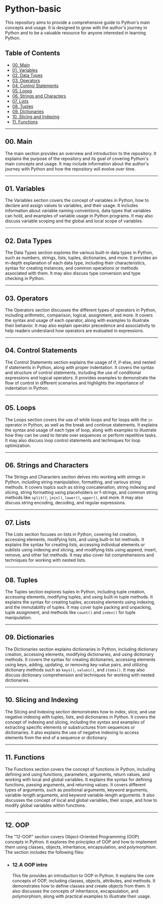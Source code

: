 # Python-basic
This repository aims to provide a comprehensive guide to Python's main concepts and usage. It is designed to grow with the author's journey in Python and to be a valuable resource for anyone interested in learning Python.

## Table of Contents

- [00. Main](#00-main)
- [01. Variables](#01-variables)
- [02. Data Types](#02-data-types)
- [03. Operators](#03-operators)
- [04. Control Statements](#04-control-statements)
- [05. Loops](#05-loops)
- [06. Strings and Characters](#06-strings-and-characters)
- [07. Lists](#07-lists)
- [08. Tuples](#08-tuples)
- [09. Dictionaries](#09-dictionaries)
- [10. Slicing and Indexing](#10-slicing-and-indexing)
- [11. Functions](#11-functions)

---

## 00. Main
The main section provides an overview and introduction to the repository. It explains the purpose of the repository and its goal of covering Python's main concepts and usage. It may include information about the author's journey with Python and how the repository will evolve over time.

---

## 01. Variables
The Variables section covers the concept of variables in Python, how to declare and assign values to variables, and their usage. It includes information about variable naming conventions, data types that variables can hold, and examples of variable usage in Python programs. It may also discuss variable scoping and the global and local scope of variables.

---

## 02. Data Types
The Data Types section explores the various built-in data types in Python, such as numbers, strings, lists, tuples, dictionaries, and more. It provides an in-depth explanation of each data type, including their characteristics, syntax for creating instances, and common operations or methods associated with them. It may also discuss type conversion and type checking in Python.

---

## 03. Operators
The Operators section discusses the different types of operators in Python, including arithmetic, comparison, logical, assignment, and more. It covers the syntax and usage of each operator, along with examples to illustrate their behavior. It may also explain operator precedence and associativity to help readers understand how operators are evaluated in expressions.

---

## 04. Control Statements
The Control Statements section explains the usage of if, if-else, and nested if statements in Python, along with proper indentation. It covers the syntax and structure of control statements, including the use of conditional expressions and logical operators. It provides examples to demonstrate the flow of control in different scenarios and highlights the importance of indentation in Python.

---

## 05. Loops
The Loops section covers the use of while loops and for loops with the `in` operator in Python, as well as the break and continue statements. It explains the syntax and usage of each type of loop, along with examples to illustrate how they can be used to iterate over sequences or perform repetitive tasks. It may also discuss loop control statements and techniques for loop optimization.

---

## 06. Strings and Characters
The Strings and Characters section delves into working with strings in Python, including string manipulation, formatting, and various string methods. It covers topics such as string concatenation, string indexing and slicing, string formatting using placeholders or f-strings, and common string methods like `split()`, `join()`, `lower()`, `upper()`, and more. It may also discuss string encoding, decoding, and regular expressions.

---

## 07. Lists
The Lists section focuses on lists in Python, covering list creation, accessing elements, modifying lists, and using built-in list methods. It explains the syntax for creating lists, accessing individual elements or sublists using indexing and slicing, and modifying lists using append, insert, remove, and other list methods. It may also cover list comprehensions and techniques for working with nested lists.

---

## 08. Tuples
The Tuples section explores tuples in Python, including tuple creation, accessing elements, modifying tuples, and using built-in tuple methods. It explains the syntax for creating tuples, accessing elements using indexing, and the immutability of tuples. It may cover tuple packing and unpacking, tuple assignment, and methods like `count()` and `index()` for tuple manipulation.

---

## 09. Dictionaries
The Dictionaries section explains dictionaries in Python, including dictionary creation, accessing elements, modifying dictionaries, and using dictionary methods. It covers the syntax for creating dictionaries, accessing elements using keys, adding, updating, or removing key-value pairs, and utilizing dictionary methods such as `keys()`, `values()`, and `items()`. It may also discuss dictionary comprehension and techniques for working with nested dictionaries.

---

## 10. Slicing and Indexing
The Slicing and Indexing section demonstrates how to index, slice, and use negative indexing with tuples, lists, and dictionaries in Python. It covers the concept of indexing and slicing, including the syntax and examples of extracting specific elements or substructures from sequences or dictionaries. It also explains the use of negative indexing to access elements from the end of a sequence or dictionary.

---

## 11. Functions
The Functions section covers the concept of functions in Python, including defining and using functions, parameters, arguments, return values, and working with local and global variables. It explains the syntax for defining functions, passing arguments, and returning values. It covers different types of arguments, such as positional arguments, keyword arguments, variable-length arguments, and keyword variable-length arguments. It also discusses the concept of local and global variables, their scope, and how to modify global variables within functions.

---

## 12. OOP
The "12-OOP" section covers Object-Oriented Programming (OOP) concepts in Python. It explores the principles of OOP and how to implement them using classes, objects, inheritance, encapsulation, and polymorphism. The section includes the following files:

- ### 12.A OOP intro
   This file provides an introduction to OOP in Python. It explains the core concepts of OOP, including classes, objects, attributes, and methods. It demonstrates how to define classes and create objects from them. It also discusses the concepts of inheritance, encapsulation, and polymorphism, along with practical examples to illustrate their usage.

